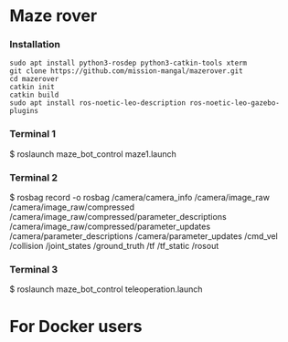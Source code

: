 # Maze rover
### Installation

```
sudo apt install python3-rosdep python3-catkin-tools xterm
git clone https://github.com/mission-mangal/mazerover.git
cd mazerover
catkin init
catkin build
sudo apt install ros-noetic-leo-description ros-noetic-leo-gazebo-plugins
```



### Terminal 1
$ roslaunch maze_bot_control maze1.launch


### Terminal 2
$ rosbag record -o rosbag /camera/camera_info /camera/image_raw /camera/image_raw/compressed /camera/image_raw/compressed/parameter_descriptions /camera/image_raw/compressed/parameter_updates /camera/parameter_descriptions /camera/parameter_updates /cmd_vel /collision  /joint_states /ground_truth /tf /tf_static /rosout

### Terminal 3
$ roslaunch maze_bot_control teleoperation.launch


# For Docker users


